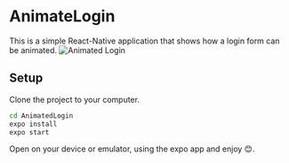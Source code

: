 # AnimateLogin

This is a simple React-Native application that shows how a login form can be animated.
![Animated Login](https://drive.google.com/file/d/18M4gKgQSyPBQprQNkXZ8TX_eDA7-uAph/view?usp=sharing)

## Setup

Clone the project to your computer.

```bash
cd AnimatedLogin
expo install
expo start
```

Open on your device or emulator, using the expo app and enjoy 😊.
